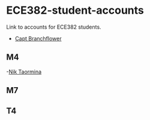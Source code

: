 ECE382-student-accounts
=======================

Link to accounts for ECE382 students.

- [Capt Branchflower](https://www.github.com/toddbranch)

## M4
-[Nik Taormina](https://www.github.com/ntaormina)

## M7

## T4
